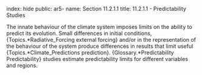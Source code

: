 index: hide
public: ar5-
name: Section 11.2.1.1
title: 11.2.1.1 - Predictability Studies

The innate behaviour of the climate system imposes limits on the ability to predict its evolution. Small differences in initial conditions, {Topics.*Radiative_Forcing external forcing} and/or in the representation of the behaviour of the system produce differences in results that limit useful {Topics.*Climate_Predictions prediction}. {Glossary.*Predictability Predictability} studies estimate predictability limits for different variables and regions.
